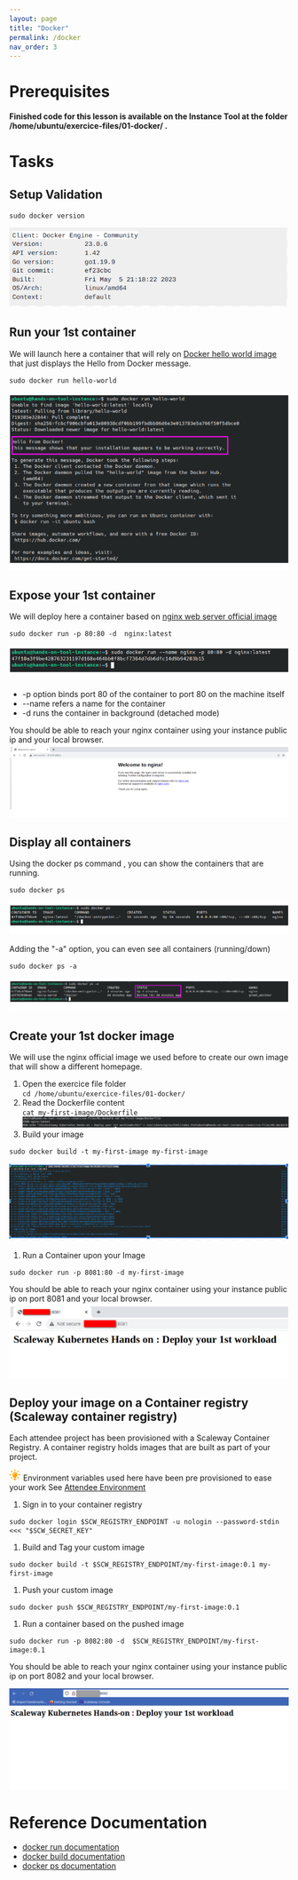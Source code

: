 ```yaml
---
layout: page
title: "Docker"
permalink: /docker
nav_order: 3
---
```

# Prerequisites
**Finished code for this lesson is available on the Instance Tool at the folder /home/ubuntu/exercice-files/01-docker/ .**
# Tasks

## Setup Validation
```
sudo docker version
```
![Docker Setup Validation](assets/images/docker/setup_validation.png)

## Run your 1st container
We will launch here a container that will rely on [Docker hello world image](https://hub.docker.com/_/hello-world) that just displays the Hello from Docker message.
```
sudo docker run hello-world
```
![Docker Setup Validation](assets/images/docker/hello-world.png)

## Expose your 1st container
We will deploy here a container based on [nginx web server official image](https://hub.docker.com/_/nginx)

```
sudo docker run -p 80:80 -d  nginx:latest
```
![Docker Nginx Validation](assets/images/docker/nginx_docker.png)

- -p option binds port 80 of the container to port 80 on the machine itself
- \-\-name refers a name for the container
- -d runs the container in background (detached mode)

You should be able to reach your nginx container using your instance public ip and your local browser.
![Container Exposition](assets/images/docker/expose_container.png)

## Display all containers

Using the docker ps command , you can show the containers that are running.
```
sudo docker ps
```
![Container Exposition](assets/images/docker/running_containers.png)

Adding the "-a" option, you can even see all containers (running/down)
```
sudo docker ps -a
```
![Container Exposition](assets/images/docker/all_containers.png)

## Create your 1st docker image
We will use the nginx official image we used before to create our own image that will show a different homepage.

1. Open the exercice file folder <br/>
`cd /home/ubuntu/exercice-files/01-docker/`
1. Read the Dockerfile content <br/>
`cat my-first-image/Dockerfile`
![my_first_docker_image.png](assets/images/docker/my_first_docker_image.png)
1. Build your image
```
sudo docker build -t my-first-image my-first-image
```
![Build Image](assets/images/docker/build-image.png)
1. Run a Container upon your Image
```
sudo docker run -p 8081:80 -d my-first-image
```
You should be able to reach your nginx container using your instance public ip on port 8081 and your local browser.
![My 1st Container Exposition](assets/images/docker/expose_my1st_image.png)

## Deploy your image on a Container registry (Scaleway container registry)
Each attendee project has been provisioned with a Scaleway Container Registry. A container registry holds images that are built as part of your project. 

![Astuce icon](assets/images/astuce_icon.png) Environment variables used here have been pre provisioned to ease your work See [Attendee Environment](prerequisites#overview) 

1. Sign in to your container registry
```
sudo docker login $SCW_REGISTRY_ENDPOINT -u nologin --password-stdin <<< "$SCW_SECRET_KEY" 
```
1. Build and Tag your custom image
```
sudo docker build -t $SCW_REGISTRY_ENDPOINT/my-first-image:0.1 my-first-image
```
1. Push your custom image
```
sudo docker push $SCW_REGISTRY_ENDPOINT/my-first-image:0.1 
```
1. Run a container based on the pushed image
```
sudo docker run -p 8082:80 -d  $SCW_REGISTRY_ENDPOINT/my-first-image:0.1
```
You should be able to reach your nginx container using your instance public ip on port 8082 and your local browser.

![my_first_container_private_repo.png](assets/images/docker/my_first_container_private_repo.png)

# Reference Documentation
- [docker run documentation](https://docs.docker.com/engine/reference/commandline/run/)
- [docker build documentation](https://docs.docker.com/engine/reference/commandline/build/)
- [docker ps documentation](https://docs.docker.com/engine/reference/commandline/ps/)
